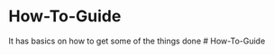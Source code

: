 # How-To-Guide

It has basics on how to get some of the things done
#   H o w - T o - G u i d e  
 